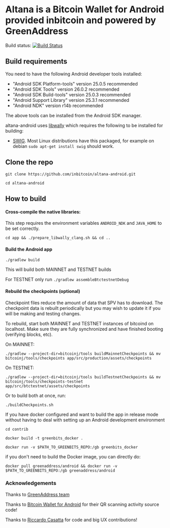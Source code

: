 # Altana is a Bitcoin Wallet for Android provided inbitcoin and powered by GreenAddress

Build status: [![Build Status](https://api.travis-ci.org/inbitcoin/altana-android.png?branch=master)](https://travis-ci.org/inbitcoin/altana-android)

## Build requirements

You need to have the following Android developer tools installed:

- "Android SDK Platform-tools" version 25.0.5 recommended
- "Android SDK Tools" version 26.0.2 recommended
- "Android SDK Build-tools" version 25.0.3 recommended
- "Android Support Library" version 25.3.1 recommended
- "Android NDK" version r14b recommended

The above tools can be installed from the Android SDK manager.

altana-android uses [libwally](https://github.com/jgriffiths/libwally-core) which
requires the following to be installed for building:

- [SWIG](http://www.swig.org/). Most Linux distributions have this packaged,
    for example on debian `sudo apt-get install swig` should work.

## Clone the repo

`git clone https://github.com/inbitcoin/altana-android.git`

`cd altana-android`

## How to build

#### Cross-compile the native libraries:

This step requires the environment variables `ANDROID_NDK` and `JAVA_HOME` to
be set correctly.

`cd app && ./prepare_libwally_clang.sh && cd ..`

#### Build the Android app

`./gradlew build`

This will build both MAINNET and TESTNET builds

For TESTNET only run `./gradlew assembleBtctestnetDebug`

#### Rebuild the checkpoints (optional)

Checkpoint files reduce the amount of data that SPV has to download. The
checkpoint data is rebuilt periodically but you may wish to update it if
you will be making and testing changes.

To rebuild, start both MAINNET and TESTNET instances of bitcoind on
localhost. Make sure they are fully synchronized and have finished
booting (verifying blocks, etc).

On MAINNET:

`./gradlew --project-dir=bitcoinj/tools buildMainnetCheckpoints && mv bitcoinj/tools/checkpoints app/src/production/assets/checkpoints`

On TESTNET:

`./gradlew --project-dir=bitcoinj/tools buildTestnetCheckpoints && mv bitcoinj/tools/checkpoints-testnet app/src/btctestnet/assets/checkpoints`

Or to build both at once, run:

`./buildCheckpoints.sh`

If you have docker configured and want to build the app in release mode without having to deal with setting up an Android development environment

`cd contrib`

`docker build -t greenbits_docker .`

`docker run -v $PATH_TO_GREENBITS_REPO:/gb greenbits_docker`

if you don't need to build the Docker image, you can directly do:

`docker pull greenaddress/android && docker run -v $PATH_TO_GREENBITS_REPO:/gb greenaddress/android`


### Acknowledgements

Thanks to [GreenAddress team](https://github.com/greenaddress/GreenBits)

Thanks to [Bitcoin Wallet for Android](https://github.com/schildbach/bitcoin-wallet) for their QR scanning activity source code!

Thanks to [Riccardo Casatta](https://github.com/RCasatta) for code and big UX contributions!
